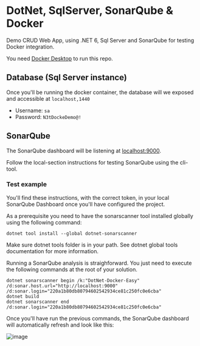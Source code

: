 # DotNet, SqlServer, SonarQube & Docker
Demo CRUD Web App, using .NET 6, Sql Server and SonarQube for testing Docker integration.

You need [Docker Desktop](https://www.docker.com/products/docker-desktop) to run this repo.


## Database (Sql Server instance)
Once you'll be running the docker container, the database will we exposed and accessible at `localhost,1440`
- Username: `sa`
- Password: `N3tDockeDemo@!`

## SonarQube
The SonarQube dashboard will be listening at [localhost:9000](http://localhost:9000/).

Follow the local-section instructions for testing SonarQube using the cli-tool.

### Test example
You'll find these instructions, with the correct token, in your local SonarQube Dashboard once you'll have configured the project.

As a prerequisite you need to have the sonarscanner tool installed globally using the following command:

`dotnet tool install --global dotnet-sonarscanner`

Make sure dotnet tools folder is in your path. See dotnet global tools documentation for more information.

Running a SonarQube analysis is straighforward. You just need to execute the following commands at the root of your solution.
```
dotnet sonarscanner begin /k:"DotNet-Docker-Easy" /d:sonar.host.url="http://localhost:9000"  /d:sonar.login="220a1b80db80794602542934ce81c250fc0e6cba"
dotnet build
dotnet sonarscanner end /d:sonar.login="220a1b80db80794602542934ce81c250fc0e6cba"
```

Once you'll have run the previous commands, the SonarQube dashboard will automatically refresh and look like this:

![image](https://user-images.githubusercontent.com/68862675/161421520-288b0375-a38c-4d12-9760-f2991a1fca98.png)

<!--
You may also want to configure [SonarLint Visual Studio Extension](https://www.sonarqube.org/sonarlint/) 
from `Visual Studio` > `Analyze` > `Manage SonarQube Connections`.

You'll need to specify: server, token and password (obtained from the dashboard).
-->
